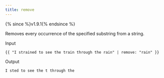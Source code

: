 ```yaml
---
title: remove
---
```


{% since %}v1.9.1{% endsince %}

Removes every occurrence of the specified substring from a string.

Input
```liquid
{{ "I strained to see the train through the rain" | remove: "rain" }}
```

Output
```text
I sted to see the t through the 
```

